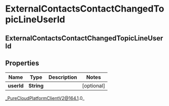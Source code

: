 # ExternalContactsContactChangedTopicLineUserId

## ExternalContactsContactChangedTopicLineUserId

## Properties

|Name | Type | Description | Notes|
|------------ | ------------- | ------------- | -------------|
| **userId** | **String** |  | [optional] |



_PureCloudPlatformClientV2@164.1.0_
